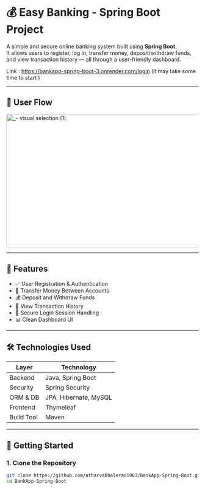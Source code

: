 # 💰 Easy Banking - Spring Boot Project

A simple and secure online banking system built using **Spring Boot**.  
It allows users to register, log in, transfer money, deposit/withdraw funds, and view transaction history — all through a user-friendly dashboard.


Link : https://bankapp-spring-boot-3.onrender.com/login
(it may take some time to start )

---

## 🧭 User Flow
<img width="710" height="350" alt="_- visual selection (1)" src="https://github.com/user-attachments/assets/1b712baf-473b-4832-aec2-c1dc0e3aabbb" />




---

## 🔧 Features

- ✅ User Registration & Authentication
- 💸 Transfer Money Between Accounts
- 💰 Deposit and Withdraw Funds
- 📄 View Transaction History
- 🔐 Secure Login Session Handling
- 📊 Clean Dashboard UI

---

## 🛠️ Technologies Used

| Layer         | Technology         |
|---------------|--------------------|
| Backend       | Java, Spring Boot  |
| Security      | Spring Security    |
| ORM & DB      | JPA, Hibernate, MySQL |
| Frontend      | Thymeleaf |
| Build Tool    | Maven              |

---

## 🚀 Getting Started

### 1. Clone the Repository
```bash
git clone https://github.com/atharvabhalerao1963/BankApp-Spring-Boot.git
cd BankApp-Spring-Boot

